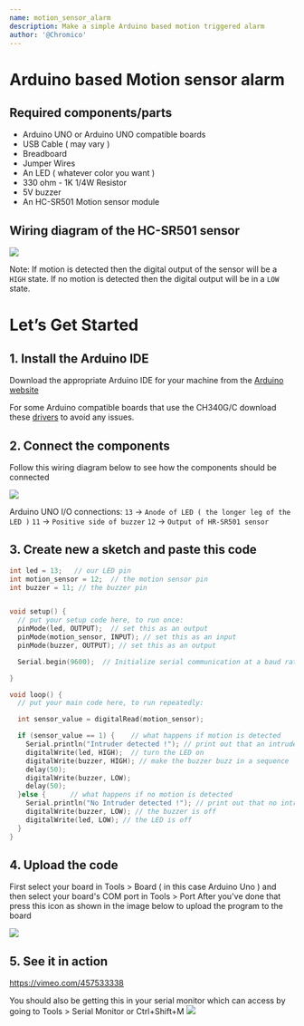 ```yaml
---
name: motion_sensor_alarm
description: Make a simple Arduino based motion triggered alarm
author: '@Chromico'
---
```


# Arduino based Motion sensor alarm


## Required components/parts

- Arduino UNO or Arduino UNO compatible boards
- USB Cable ( may vary )
- Breadboard
- Jumper Wires
- An LED ( whatever color you want )
- 330 ohm - 1K  1/4W Resistor
- 5V buzzer
- An HC-SR501 Motion sensor module

## Wiring diagram of the HC-SR501 sensor
![](https://cloud-dg5ajyg2z.vercel.app/wiring-sensor.jpg)

Note: If motion is detected then the digital output of the sensor will be a `HIGH` state. If no motion is detected then the digital output will be in a `LOW` state.

# Let’s Get Started

## 1. Install the Arduino IDE


Download the appropriate Arduino IDE for your machine from the [Arduino website](https://www.arduino.cc/en/Main/Software)

For some Arduino compatible boards that use the CH340G/C download these [drivers](http://www.wch.cn/downloads/CH341SER_EXE.html) to avoid any issues. 

## 2. Connect the components

Follow this wiring diagram below to see how the components should be connected

![](https://cloud-dg5ajyg2z.vercel.app/wiring-diagram.png)

Arduino UNO I/O connections:
`13` -> `Anode of LED ( the longer leg of the LED )`
`11` -> `Positive side of buzzer`
`12` -> `Output of HR-SR501 sensor`

## 3. Create new a sketch and paste this code 

```cpp
int led = 13;   // our LED pin
int motion_sensor = 12;  // the motion sensor pin
int buzzer = 11; // the buzzer pin


void setup() {
  // put your setup code here, to run once:
  pinMode(led, OUTPUT);  // set this as an output 
  pinMode(motion_sensor, INPUT); // set this as an input
  pinMode(buzzer, OUTPUT); // set this as an output 

  Serial.begin(9600);  // Initialize serial communication at a baud rate of 9600

}

void loop() {
  // put your main code here, to run repeatedly:

  int sensor_value = digitalRead(motion_sensor);

  if (sensor_value == 1) {    // what happens if motion is detected
    Serial.println("Intruder detected !"); // print out that an intruder was detected
    digitalWrite(led, HIGH);  // turn the LED on
    digitalWrite(buzzer, HIGH); // make the buzzer buzz in a sequence
    delay(50);
    digitalWrite(buzzer, LOW);
    delay(50);
  }else {      // what happens if no motion is detected
    Serial.println("No Intruder detected !"); // print out that no intruder was detected
    digitalWrite(buzzer, LOW); // the buzzer is off
    digitalWrite(led, LOW); // the LED is off
  }
}
```

## 4. Upload the code



First select your board in Tools > Board ( in this case Arduino Uno ) and then select your board's COM port in Tools > Port
After you've done that press this icon as shown in the image below to upload the program to the board

![](https://cloud-dg5ajyg2z.vercel.app/hw2.png)


## 5. See it in action

https://vimeo.com/457533338

You should also be getting this in your serial monitor which can access by going to Tools > Serial Monitor or Ctrl+Shift+M
![](https://cloud-dg5ajyg2z.vercel.app/hw1.png)

